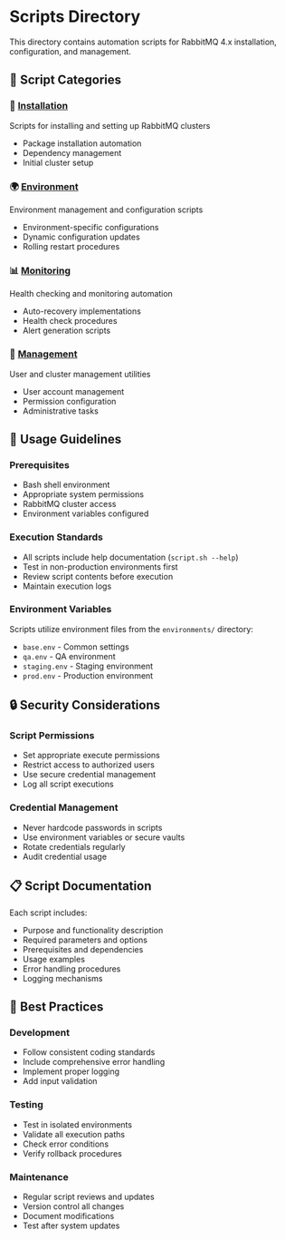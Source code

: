 # Scripts Directory

This directory contains automation scripts for RabbitMQ 4.x installation, configuration, and management.

## 📁 Script Categories

### 🔧 [Installation](installation/)
Scripts for installing and setting up RabbitMQ clusters
- Package installation automation
- Dependency management
- Initial cluster setup

### 🌍 [Environment](environment/)
Environment management and configuration scripts
- Environment-specific configurations
- Dynamic configuration updates
- Rolling restart procedures

### 📊 [Monitoring](monitoring/)
Health checking and monitoring automation
- Auto-recovery implementations
- Health check procedures
- Alert generation scripts

### 👥 [Management](management/)
User and cluster management utilities
- User account management
- Permission configuration
- Administrative tasks

## 🚀 Usage Guidelines

### Prerequisites
- Bash shell environment
- Appropriate system permissions
- RabbitMQ cluster access
- Environment variables configured

### Execution Standards
- All scripts include help documentation (`script.sh --help`)
- Test in non-production environments first
- Review script contents before execution
- Maintain execution logs

### Environment Variables
Scripts utilize environment files from the `environments/` directory:
- `base.env` - Common settings
- `qa.env` - QA environment
- `staging.env` - Staging environment  
- `prod.env` - Production environment

## 🔒 Security Considerations

### Script Permissions
- Set appropriate execute permissions
- Restrict access to authorized users
- Use secure credential management
- Log all script executions

### Credential Management
- Never hardcode passwords in scripts
- Use environment variables or secure vaults
- Rotate credentials regularly
- Audit credential usage

## 📋 Script Documentation

Each script includes:
- Purpose and functionality description
- Required parameters and options
- Prerequisites and dependencies
- Usage examples
- Error handling procedures
- Logging mechanisms

## 🤝 Best Practices

### Development
- Follow consistent coding standards
- Include comprehensive error handling
- Implement proper logging
- Add input validation

### Testing
- Test in isolated environments
- Validate all execution paths
- Check error conditions
- Verify rollback procedures

### Maintenance
- Regular script reviews and updates
- Version control all changes
- Document modifications
- Test after system updates